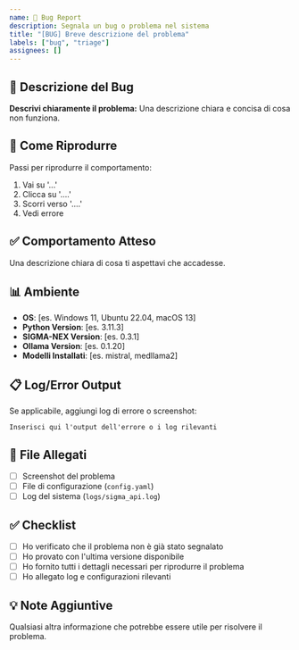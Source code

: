 ```yaml
---
name: 🐛 Bug Report
description: Segnala un bug o problema nel sistema
title: "[BUG] Breve descrizione del problema"
labels: ["bug", "triage"]
assignees: []
---
```


## 🐛 Descrizione del Bug

**Descrivi chiaramente il problema:**
Una descrizione chiara e concisa di cosa non funziona.

## 🔄 Come Riprodurre

Passi per riprodurre il comportamento:
1. Vai su '...'
2. Clicca su '....'
3. Scorri verso '....'
4. Vedi errore

## ✅ Comportamento Atteso

Una descrizione chiara di cosa ti aspettavi che accadesse.

## 📊 Ambiente

- **OS**: [es. Windows 11, Ubuntu 22.04, macOS 13]
- **Python Version**: [es. 3.11.3]
- **SIGMA-NEX Version**: [es. 0.3.1]
- **Ollama Version**: [es. 0.1.20]
- **Modelli Installati**: [es. mistral, medllama2]

## 📋 Log/Error Output

Se applicabile, aggiungi log di errore o screenshot:

```
Inserisci qui l'output dell'errore o i log rilevanti
```

## 📎 File Allegati

- [ ] Screenshot del problema
- [ ] File di configurazione (`config.yaml`)
- [ ] Log del sistema (`logs/sigma_api.log`)

## ✅ Checklist

- [ ] Ho verificato che il problema non è già stato segnalato
- [ ] Ho provato con l'ultima versione disponibile
- [ ] Ho fornito tutti i dettagli necessari per riprodurre il problema
- [ ] Ho allegato log e configurazioni rilevanti

## 💡 Note Aggiuntive

Qualsiasi altra informazione che potrebbe essere utile per risolvere il problema.
